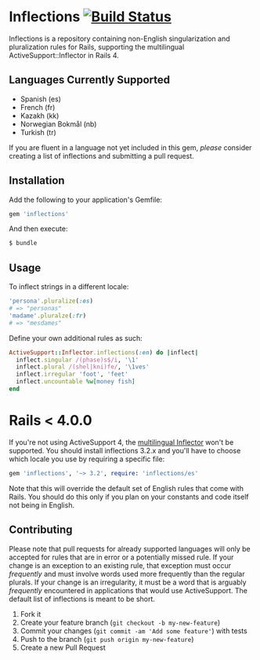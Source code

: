 # Inflections [![Build Status](https://secure.travis-ci.org/davidcelis/inflections.png)](http://travis-ci.org/davidcelis/inflections)

Inflections is a repository containing non-English singularization and pluralization rules for Rails, supporting the multilingual ActiveSupport::Inflector in Rails 4.

## Languages Currently Supported

* Spanish (es)
* French (fr)
* Kazakh (kk)
* Norwegian Bokmål (nb)
* Turkish (tr)

If you are fluent in a language not yet included in this gem, _please_ consider creating a list of inflections and submitting a pull request.

## Installation

Add the following to your application's Gemfile:

```ruby
gem 'inflections'
```

And then execute:

```bash
$ bundle
```

## Usage

To inflect strings in a different locale:

```ruby
'persona'.pluralize(:es)
# => "personas"
'madame'.pluralze(:fr)
# => "mesdames"
```

Define your own additional rules as such:

```ruby
ActiveSupport::Inflector.inflections(:en) do |inflect|
  inflect.singular /(phase)s$/i, '\1'
  inflect.plural /(shel|kni)fe/, '\1ves'
  inflect.irregular 'foot', 'feet'
  inflect.uncountable %w[money fish]
end
```

# Rails < 4.0.0

If you're not using ActiveSupport 4, the [multilingual Inflector](http://davidcel.is/posts/edge-rails-a-multilingual-inflector/) won't be supported. You should install inflections 3.2.x and you'll have to choose which locale you use by requiring a specific file:

```ruby
gem 'inflections', '~> 3.2', require: 'inflections/es'
```

Note that this will override the default set of English rules that come with Rails. You should do this only if you plan on your constants and code itself not being in English.

## Contributing

Please note that pull requests for already supported languages will only be accepted for rules that are in error or a potentially missed rule. If your change is an exception to an existing rule, that exception must occur _frequently_ and must involve words used more frequently than the regular plurals. If your change is an irregularity, it must be a word that is arguably _frequently_ encountered in applications that would use ActiveSupport. The default list of inflections is meant to be short.

1. Fork it
2. Create your feature branch (`git checkout -b my-new-feature`)
3. Commit your changes (`git commit -am 'Add some feature'`) with tests
4. Push to the branch (`git push origin my-new-feature`)
5. Create a new Pull Request
